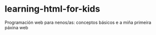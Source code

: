 # learning-html-for-kids
Programación web para nenos/as: conceptos básicos e a miña primeira páxina web
